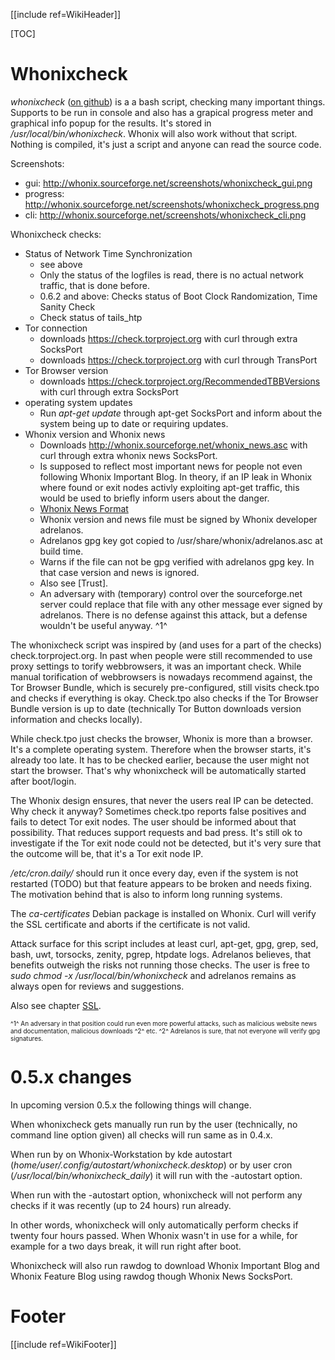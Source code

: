[[include ref=WikiHeader]]

[TOC]

# Whonixcheck #
*whonixcheck* ([on github](https://github.com/adrelanos/Whonix/blob/stable/whonix_shared/usr/local/bin/whonixcheck)) is a a bash script, checking many important things. Supports to be run in console and also has a grapical progress meter and graphical info popup for the results. It's stored in */usr/local/bin/whonixcheck*. Whonix will also work without that script. Nothing is compiled, it's just a script and anyone can read the source code.

Screenshots:

 * gui: http://whonix.sourceforge.net/screenshots/whonixcheck_gui.png
 * progress: http://whonix.sourceforge.net/screenshots/whonixcheck_progress.png
 * cli: http://whonix.sourceforge.net/screenshots/whonixcheck_cli.png

Whonixcheck checks:

* Status of Network Time Synchronization
    * see above
    * Only the status of the logfiles is read, there is no actual network traffic, that is done before.
    * 0.6.2 and above: Checks status of Boot Clock Randomization, Time Sanity Check
    * Check status of tails_htp
 * Tor connection
    * downloads https://check.torproject.org with curl through extra SocksPort
    * downloads https://check.torproject.org with curl through TransPort
 * Tor Browser version
    * downloads https://check.torproject.org/RecommendedTBBVersions with curl through extra SocksPort
 * operating system updates
    * Run *apt-get update* through apt-get SocksPort and inform about the system being up to date or requiring updates.
 * Whonix version and Whonix news
    * Downloads http://whonix.sourceforge.net/whonix_news.asc with curl through extra whonix news SocksPort.
    * Is supposed to reflect most important news for people not even following Whonix Important Blog. In theory, if an IP leak in Whonix where found or exit nodes activly exploiting apt-get traffic, this would be used to briefly inform users about the danger.
    * [Whonix News Format](https://sourceforge.net/p/whonix/wiki/Dev_news/)
    * Whonix version and news file must be signed by Whonix developer adrelanos.
    * Adrelanos gpg key got copied to /usr/share/whonix/adrelanos.asc at build time.
    * Warns if the file can not be gpg verified with adrelanos gpg key. In that case version and news is ignored.
    * Also see [Trust].
    * An adversary with (temporary) control over the sourceforge.net server could replace that file with any other message ever signed by adrelanos. There is no defense against this attack, but a defense wouldn't be useful anyway. ^1^

The whonixcheck script was inspired by (and uses for a part of the checks) check.torproject.org. In past when people were still recommended to use proxy settings to torify webbrowsers, it was an important check. While manual torification of webbrowsers is nowadays recommend against, the Tor Browser Bundle, which is securely pre-configured, still visits check.tpo and checks if everything is okay. Check.tpo also checks if the Tor Browser Bundle version is up to date (technically Tor Button downloads version information and checks locally).

While check.tpo just checks the browser, Whonix is more than a browser. It's a complete operating system. Therefore when the browser starts, it's already too late. It has to be checked earlier, because the user might not start the browser. That's why whonixcheck will be automatically started after boot/login.

The Whonix design ensures, that never the users real IP can be detected. Why check it anyway? Sometimes check.tpo reports false positives and fails to detect Tor exit nodes. The user should be informed about that possibility. That reduces support requests and bad press. It's still ok to investigate if the Tor exit node could not be detected, but it's very sure that the outcome will be, that it's a Tor exit node IP.

*/etc/cron.daily/* should run it once every day, even if the system is not restarted (TODO) but that feature appears to be broken and needs fixing. The motivation behind that is also to inform long running systems.

The *ca-certificates* Debian package is installed on Whonix. Curl will verify the SSL certificate and aborts if the certificate is not valid.

Attack surface for this script includes at least curl, apt-get, gpg, grep, sed, bash, uwt, torsocks, zenity, pgrep, htpdate logs. Adrelanos believes, that benefits outweigh the risks not running those checks. The user is free to *sudo chmod -x /usr/local/bin/whonixcheck* and adrelanos remains as always open for reviews and suggestions.

Also see chapter [SSL](https://sourceforge.net/p/whonix/wiki/SSL/).

<font size="-3">
^1^ An adversary in that position could run even more powerful attacks, such as malicious website news and documentation, malicious downloads ^2^ etc.
^2^ Adrelanos is sure, that not everyone will verify gpg signatures.
</font>

# 0.5.x changes #
In upcoming version 0.5.x the following things will change.

When whonixcheck gets manually run run by the user (technically, no command line option given) all checks will run same as in 0.4.x.

When run by on Whonix-Workstation by kde autostart (*home/user/.config/autostart/whonixcheck.desktop*) or by user cron (*/usr/local/bin/whonixcheck_daily*) it will run with the -autostart option.

When run with the -autostart option, whonixcheck will not perform any checks if it was recently (up to 24 hours) run already.

In other words, whonixcheck will only automatically perform checks if twenty four hours passed. When Whonix wasn't in use for a while, for example for a two days break, it will run right after boot.

Whonixcheck will also run rawdog to download Whonix Important Blog and Whonix Feature Blog using rawdog though Whonix News SocksPort.

# Footer #
[[include ref=WikiFooter]]